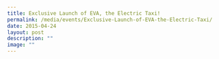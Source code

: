 ```yaml
---
title: Exclusive Launch of EVA, the Electric Taxi!
permalink: /media/events/Exclusive-Launch-of-EVA-the-Electric-Taxi/
date: 2015-04-24
layout: post
description: ""
image: ""
---
```


